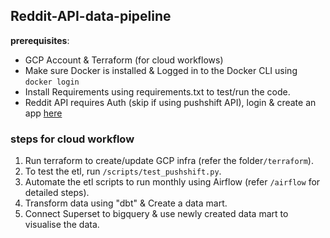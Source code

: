 
## Reddit-API-data-pipeline

**prerequisites**: 
- GCP Account & Terraform (for cloud workflows)
- Make sure Docker is installed & Logged in to the Docker CLI using `docker login`
- Install Requirements using requirements.txt to test/run the code.
- Reddit API requires Auth (skip if using pushshift API), login & create an app [here](https://www.reddit.com/prefs/apps)


### steps for cloud workflow

1. Run terraform to create/update GCP infra (refer the folder`/terraform`).
2. To test the etl, run `/scripts/test_pushshift.py`.
3. Automate the etl scripts to run monthly using Airflow (refer `/airflow` for detailed steps).
4. Transform data using "dbt" & Create a data mart.
5. Connect Superset to bigquery &  use newly created data mart to visualise the data.